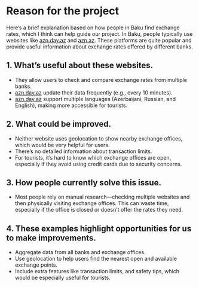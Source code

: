 # Reason for the project

Here’s a brief explanation based on how people in Baku find exchange rates, which I think can help guide our project.
In Baku, people typically use websites like [azn.day.az](https://azn.day.az/) and [azn.az](https://azn.az/). These platforms are quite popular and provide useful information about exchange rates offered by different banks.

## 1. What’s useful about these websites.
- They allow users to check and compare exchange rates from multiple banks.
- [azn.day.az](https://azn.day.az/) update their data frequently (e.g., every 10 minutes).
- [azn.day.az](https://azn.day.az/) support multiple languages (Azerbaijani, Russian, and English), making more accessible for tourists.

## 2. What could be improved.
- Neither website uses geolocation to show nearby exchange offices, which would be very helpful for users.
- There’s no detailed information about transaction limits.
- For tourists, it’s hard to know which exchange offices are open, especially if they avoid using credit cards due to security concerns.

## 3. How people currently solve this issue.
- Most people rely on manual research—checking multiple websites and then physically visiting exchange offices. This can waste time, especially if the office is closed or doesn’t offer the rates they need.

## 4. These examples highlight opportunities for us to make improvements.
- Aggregate data from all banks and exchange offices.
- Use geolocation to help users find the nearest open and available exchange points.
- Include extra features like transaction limits, and safety tips, which would be especially useful for tourists.
